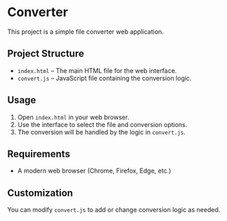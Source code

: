 # Converter

This project is a simple file converter web application.

## Project Structure

- `index.html` – The main HTML file for the web interface.
- `convert.js` – JavaScript file containing the conversion logic.

## Usage

1. Open `index.html` in your web browser.
2. Use the interface to select the file and conversion options.
3. The conversion will be handled by the logic in `convert.js`.

## Requirements

- A modern web browser (Chrome, Firefox, Edge, etc.)

## Customization

You can modify `convert.js` to add or change conversion logic as needed.

